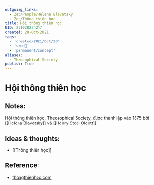 ```yaml
---
outgoing_links:
  - Zet/People/Helena Blavatsky
  - Zet/Thông thiên học
title: Hội thông thiên học
UID: 211028224247
created: 28-Oct-2021
tags:
  - 'created/2021/Oct/28'
  - 'seed🥜'
  - 'permanent/concept'
aliases:
  - Theosophical Society
publish: True
---
```

# Hội thông thiên học

## Notes:
Hội thông thiên học, Theosophical Society, được thành lập vào 1875 bởi [[Helena Blavatsky]] và [[Henry Steel Olcott]]

## Ideas & thoughts:
- [[Thông thiên học]]

## Reference:
- [thongthienhoc.com](http://www.thongthienhoc.com/bai%20vo%20HoiTTHcanhanloaitienhoa.htm)



